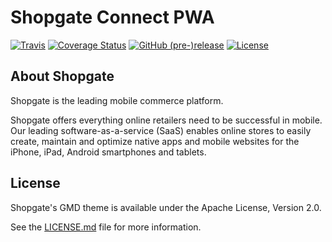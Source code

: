 # Shopgate Connect PWA

[![Travis](https://img.shields.io/travis/shopgate/pwa.svg)](https://travis-ci.org/shopgate/pwa)
[![Coverage Status](https://coveralls.io/repos/github/shopgate/pwa/badge.svg?branch=develop)](https://coveralls.io/github/shopgate/pwa?branch=develop)
[![GitHub (pre-)release](https://img.shields.io/github/release/shopgate/pwa/all.svg)](https://github.com/shopgate/pwa/releases)
[![License](https://img.shields.io/badge/License-Apache%202.0-blue.svg)](https://opensource.org/licenses/Apache-2.0)

## About Shopgate

Shopgate is the leading mobile commerce platform.

Shopgate offers everything online retailers need to be successful in mobile. Our leading
software-as-a-service (SaaS) enables online stores to easily create, maintain and optimize
native apps and mobile websites for the iPhone, iPad, Android smartphones and tablets.

## License

Shopgate's GMD theme is available under the Apache License, Version 2.0.

See the [LICENSE.md](./LICENSE.md) file for more information.
